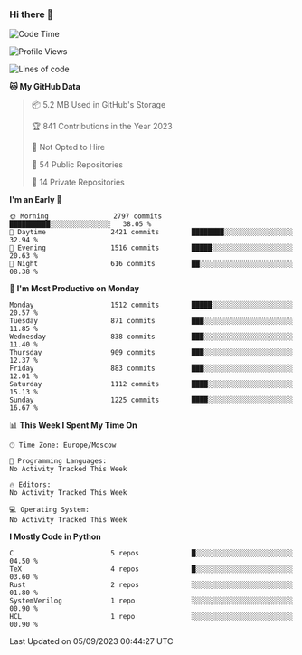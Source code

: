 ### Hi there 👋

<!--
**SemenMartynov/SemenMartynov** is a ✨ _special_ ✨ repository because its `README.md` (this file) appears on your GitHub profile.

Here are some ideas to get you started:

- 🔭 I’m currently working on ...
- 🌱 I’m currently learning ...
- 👯 I’m looking to collaborate on ...
- 🤔 I’m looking for help with ...
- 💬 Ask me about ...
- 📫 How to reach me: ...
- 😄 Pronouns: ...
- ⚡ Fun fact: ...
-->

<!--START_SECTION:waka-->
![Code Time](http://img.shields.io/badge/Code%20Time-0%20secs-blue)

![Profile Views](http://img.shields.io/badge/Profile%20Views-0-blue)

![Lines of code](https://img.shields.io/badge/From%20Hello%20World%20I%27ve%20Written-6.8%20million%20lines%20of%20code-blue)

**🐱 My GitHub Data** 

> 📦 5.2 MB Used in GitHub's Storage 
 > 
> 🏆 841 Contributions in the Year 2023
 > 
> 🚫 Not Opted to Hire
 > 
> 📜 54 Public Repositories 
 > 
> 🔑 14 Private Repositories 
 > 
**I'm an Early 🐤** 

```text
🌞 Morning                2797 commits        ██████████░░░░░░░░░░░░░░░   38.05 % 
🌆 Daytime                2421 commits        ████████░░░░░░░░░░░░░░░░░   32.94 % 
🌃 Evening                1516 commits        █████░░░░░░░░░░░░░░░░░░░░   20.63 % 
🌙 Night                  616 commits         ██░░░░░░░░░░░░░░░░░░░░░░░   08.38 % 
```
📅 **I'm Most Productive on Monday** 

```text
Monday                   1512 commits        █████░░░░░░░░░░░░░░░░░░░░   20.57 % 
Tuesday                  871 commits         ███░░░░░░░░░░░░░░░░░░░░░░   11.85 % 
Wednesday                838 commits         ███░░░░░░░░░░░░░░░░░░░░░░   11.40 % 
Thursday                 909 commits         ███░░░░░░░░░░░░░░░░░░░░░░   12.37 % 
Friday                   883 commits         ███░░░░░░░░░░░░░░░░░░░░░░   12.01 % 
Saturday                 1112 commits        ████░░░░░░░░░░░░░░░░░░░░░   15.13 % 
Sunday                   1225 commits        ████░░░░░░░░░░░░░░░░░░░░░   16.67 % 
```


📊 **This Week I Spent My Time On** 

```text
🕑︎ Time Zone: Europe/Moscow

💬 Programming Languages: 
No Activity Tracked This Week

🔥 Editors: 
No Activity Tracked This Week

💻 Operating System: 
No Activity Tracked This Week
```

**I Mostly Code in Python** 

```text
C                        5 repos             █░░░░░░░░░░░░░░░░░░░░░░░░   04.50 % 
TeX                      4 repos             █░░░░░░░░░░░░░░░░░░░░░░░░   03.60 % 
Rust                     2 repos             ░░░░░░░░░░░░░░░░░░░░░░░░░   01.80 % 
SystemVerilog            1 repo              ░░░░░░░░░░░░░░░░░░░░░░░░░   00.90 % 
HCL                      1 repo              ░░░░░░░░░░░░░░░░░░░░░░░░░   00.90 % 
```




 Last Updated on 05/09/2023 00:44:27 UTC
<!--END_SECTION:waka-->